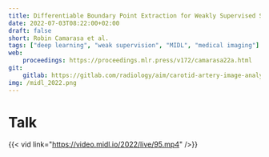 ```yaml
---
title: Differentiable Boundary Point Extraction for Weakly Supervised Star-shaped Object Segmentation
date: 2022-07-03T08:22:00+02:00
draft: false
short: Robin Camarasa et al.
tags: ["deep learning", "weak supervision", "MIDL", "medical imaging"]
web:
    proceedings: https://proceedings.mlr.press/v172/camarasa22a.html
git:
    gitlab: https://gitlab.com/radiology/aim/carotid-artery-image-analysis/diameter-learning
img: /midl_2022.png
---
```

# Talk

{{< vid link="https://video.midl.io/2022/live/95.mp4" />}}

